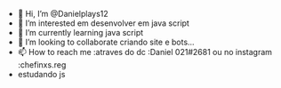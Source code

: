 - 👋 Hi, I’m @Danielplays12
- 👀 I’m interested  em desenvolver em java script
- 🌱 I’m currently learning java script
- 💞️ I’m looking to collaborate criando site e bots...
- 📫 How to reach me :atraves do dc :Daniel 021#2681 ou no instagram :chefinxs.reg
- estudando js
<!---
Danielplays12/Danielplays12 is a ✨ special ✨ repository because its `README.md` (this file) appears on your GitHub profile.
You can click the Preview link to take a look at your changes.
estudando em casa
